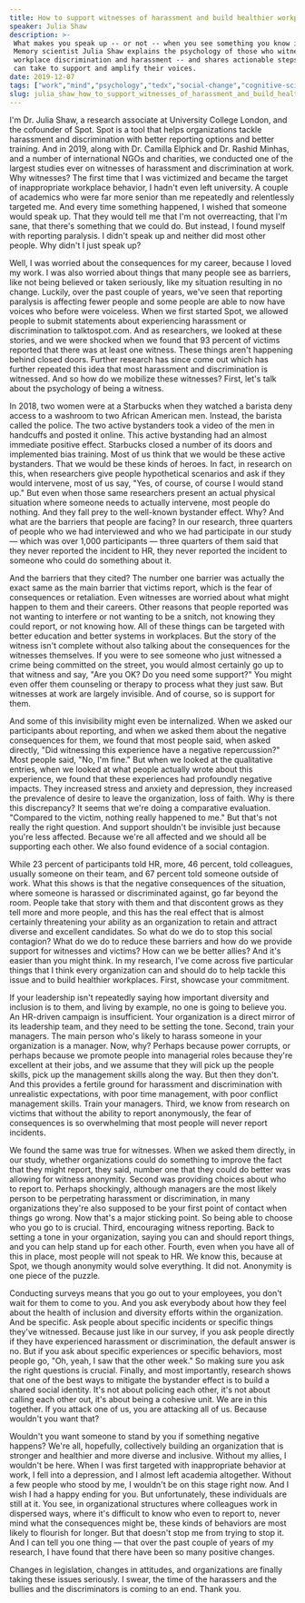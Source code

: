```yaml
---
title: How to support witnesses of harassment and build healthier workplaces
speaker: Julia Shaw
description: >-
 What makes you speak up -- or not -- when you see something you know is wrong?
 Memory scientist Julia Shaw explains the psychology of those who witness
 workplace discrimination and harassment -- and shares actionable steps companies
 can take to support and amplify their voices.
date: 2019-12-07
tags: ["work","mind","psychology","tedx","social-change","cognitive-science","brain"]
slug: julia_shaw_how_to_support_witnesses_of_harassment_and_build_healthier_workplaces
---
```


I'm Dr. Julia Shaw, a research associate at University College London, and the cofounder
of Spot. Spot is a tool that helps organizations tackle harassment and discrimination with
better reporting options and better training. And in 2019, along with Dr. Camilla Elphick
and Dr. Rashid Minhas, and a number of international NGOs and charities, we conducted one
of the largest studies ever on witnesses of harassment and discrimination at work. Why
witnesses? The first time that I was victimized and became the target of inappropriate
workplace behavior, I hadn't even left university. A couple of academics who were far more
senior than me repeatedly and relentlessly targeted me. And every time something happened,
I wished that someone would speak up. That they would tell me that I'm not overreacting,
that I'm sane, that there's something that we could do. But instead, I found myself with
reporting paralysis. I didn't speak up and neither did most other people. Why didn't I
just speak up?

Well, I was worried about the consequences for my career, because I loved my work. I was
also worried about things that many people see as barriers, like not being believed or
taken seriously, like my situation resulting in no change. Luckily, over the past couple
of years, we've seen that reporting paralysis is affecting fewer people and some people
are able to now have voices who before were voiceless. When we first started Spot, we
allowed people to submit statements about experiencing harassment or discrimination to
talktospot.com. And as researchers, we looked at these stories, and we were shocked when
we found that 93 percent of victims reported that there was at least one witness. These
things aren't happening behind closed doors. Further research has since come out which has
further repeated this idea that most harassment and discrimination is witnessed. And so
how do we mobilize these witnesses? First, let's talk about the psychology of being a
witness.

In 2018, two women were at a Starbucks when they watched a barista deny access to a
washroom to two African American men. Instead, the barista called the police. The two
active bystanders took a video of the men in handcuffs and posted it online. This active
bystanding had an almost immediate positive effect. Starbucks closed a number of its doors
and implemented bias training. Most of us think that we would be these active bystanders.
That we would be these kinds of heroes. In fact, in research on this, when researchers
give people hypothetical scenarios and ask if they would intervene, most of us say, "Yes,
of course, of course I would stand up." But even when those same researchers present an
actual physical situation where someone needs to actually intervene, most people do
nothing. And they fall prey to the well-known bystander effect. Why? And what are the
barriers that people are facing? In our research, three quarters of people who we had
interviewed and who we had participate in our study — which was over 1,000 participants —
three quarters of them said that they never reported the incident to HR, they never
reported the incident to someone who could do something about it.

And the barriers that they cited? The number one barrier was actually the exact same as
the main barrier that victims report, which is the fear of consequences or retaliation.
Even witnesses are worried about what might happen to them and their careers. Other
reasons that people reported was not wanting to interfere or not wanting to be a snitch,
not knowing they could report, or not knowing how. All of these things can be targeted
with better education and better systems in workplaces. But the story of the witness isn't
complete without also talking about the consequences for the witnesses themselves. If you
were to see someone who just witnessed a crime being committed on the street, you would
almost certainly go up to that witness and say, "Are you OK? Do you need some support?"
You might even offer them counseling or therapy to process what they just saw. But
witnesses at work are largely invisible. And of course, so is support for
them.

And some of this invisibility might even be internalized. When we asked our participants
about reporting, and when we asked them about the negative consequences for them, we found
that most people said, when asked directly, "Did witnessing this experience have a
negative repercussion?" Most people said, "No, I'm fine." But when we looked at the
qualitative entries, when we looked at what people actually wrote about this experience,
we found that these experiences had profoundly negative impacts. They increased stress and
anxiety and depression, they increased the prevalence of desire to leave the organization,
loss of faith. Why is there this discrepancy? It seems that we're doing a comparative
evaluation. "Compared to the victim, nothing really happened to me." But that's not really
the right question. And support shouldn't be invisible just because you're less affected.
Because we're all affected and we should all be supporting each other. We also found
evidence of a social contagion.

While 23 percent of participants told HR, more, 46 percent, told colleagues, usually
someone on their team, and 67 percent told someone outside of work. What this shows is
that the negative consequences of the situation, where someone is harassed or
discriminated against, go far beyond the room. People take that story with them and that
discontent grows as they tell more and more people, and this has the real effect that is
almost certainly threatening your ability as an organization to retain and attract diverse
and excellent candidates. So what do we do to stop this social contagion? What do we do to
reduce these barriers and how do we provide support for witnesses and victims? How can we
be better allies? And it's easier than you might think. In my research, I've come across
five particular things that I think every organization can and should do to help tackle
this issue and to build healthier workplaces. First, showcase your commitment.

If your leadership isn't repeatedly saying how important diversity and inclusion is to
them, and living by example, no one is going to believe you. An HR-driven campaign is
insufficient. Your organization is a direct mirror of its leadership team, and they need
to be setting the tone. Second, train your managers. The main person who's likely to harass
someone in your organization is a manager. Now, why? Perhaps because power corrupts, or
perhaps because we promote people into managerial roles because they're excellent at their
jobs, and we assume that they will pick up the people skills, pick up the management
skills along the way. But then they don't. And this provides a fertile ground for
harassment and discrimination with unrealistic expectations, with poor time management,
with poor conflict management skills. Train your managers. Third, we know from research on
victims that without the ability to report anonymously, the fear of consequences is so
overwhelming that most people will never report incidents.

We found the same was true for witnesses. When we asked them directly, in our study,
whether organizations could do something to improve the fact that they might report, they
said, number one that they could do better was allowing for witness anonymity. Second was
providing choices about who to report to. Perhaps shockingly, although managers are the
most likely person to be perpetrating harassment or discrimination, in many organizations
they're also supposed to be your first point of contact when things go wrong. Now that's a
major sticking point. So being able to choose who you go to is crucial. Third, encouraging
witness reporting. Back to setting a tone in your organization, saying you can and should
report things, and you can help stand up for each other. Fourth, even when you have all of
this in place, most people will not speak to HR. We know this, because at Spot, we though
anonymity would solve everything. It did not. Anonymity is one piece of the
puzzle.

Conducting surveys means that you go out to your employees, you don't wait for them to
come to you. And you ask everybody about how they feel about the health of inclusion and
diversity efforts within the organization. And be specific. Ask people about specific
incidents or specific things they've witnessed. Because just like in our survey, if you
ask people directly if they have experienced harassment or discrimination, the default
answer is no. But if you ask about specific experiences or specific behaviors, most people
go, "Oh, yeah, I saw that the other week." So making sure you ask the right questions is
crucial. Finally, and most importantly, research shows that one of the best ways to
mitigate the bystander effect is to build a shared social identity. It's not about
policing each other, it's not about calling each other out, it's about being a cohesive
unit. We are in this together. If you attack one of us, you are attacking all of us.
Because wouldn't you want that?

Wouldn't you want someone to stand by you if something negative happens? We're all,
hopefully, collectively building an organization that is stronger and healthier and more
diverse and inclusive. Without my allies, I wouldn't be here. When I was first targeted
with inappropriate behavior at work, I fell into a depression, and I almost left academia
altogether. Without a few people who stood by me, I wouldn't be on this stage right now.
And I wish I had a happy ending for you. But unfortunately, these individuals are still at
it. You see, in organizational structures where colleagues work in dispersed ways, where
it's difficult to know who even to report to, never mind what the consequences might be,
these kinds of behaviors are most likely to flourish for longer. But that doesn't stop me
from trying to stop it. And I can tell you one thing — that over the past couple of years
of my research, I have found that there have been so many positive changes.

Changes in legislation, changes in attitudes, and organizations are finally taking these
issues seriously. I swear, the time of the harassers and the bullies and the
discriminators is coming to an end. Thank you.

<!--
ad_duration=3.33
comment_count=6
event="TEDxLondonWomen"
has_talk_citation=1
intro_duration=11.82
is_subtitle_required="False"
is_talk_featured="True"
language="en"
language_swap="False"
native_language="en"
number_of_related_talks=6
number_of_speakers=1
number_of_subtitled_videos=3
number_of_tags=7
number_of_talk_download_languages=3
number_of_talk_more_resources=0
number_of_talk_recommendations=0
number_of_talks_take_actions=1
post_ad_duration=0.83
published_timestamp="2020-06-02 15:16:25"
recording_date="2019-12-07"
speaker_description="Psychological scientist"
speaker_is_published=1
speaker_name="Julia Shaw"
talk_more_resources=[]
talk_name="How to support witnesses of harassment and build healthier workplaces"
talks_tags=["work","mind","psychology","tedx","social-change","cognitive-science","brain"]
url_audio="https://download.ted.com/talks/JuliaShaw_2019X.mp3?apikey=acme-roadrunner"
url_photo_speaker="https://pe.tedcdn.com/images/ted/3a6afea3321aba306c90f0f31321729e787e7819_254x191.jpg"
url_photo_talk="https://s3.amazonaws.com/talkstar-photos/uploads/8c0ccad8-052c-4308-8f24-8c19385b29e7/JuliaShaw_2019X-embed.jpg"
url_webpage="https://www.ted.com/talks/julia_shaw_how_to_support_witnesses_of_harassment_and_build_healthier_workplaces"
video_type_name="TEDx Talk"
-->